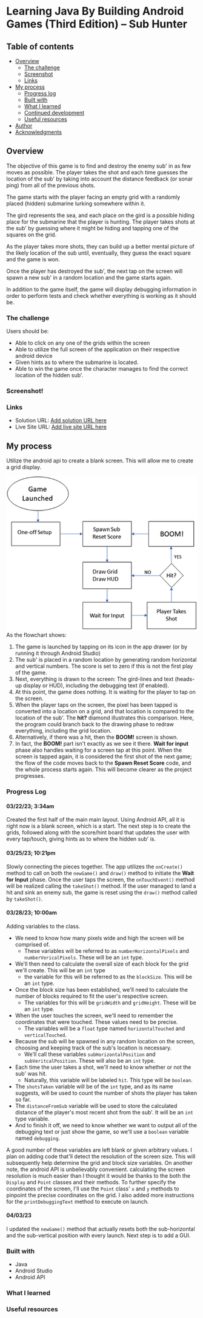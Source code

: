 # Learning Java By Building Android Games (Third Edition) – Sub Hunter

## Table of contents

- [Overview](#overview)
  - [The challenge](#the-challenge)
  - [Screenshot](#screenshot)
  - [Links](#links)
- [My process](#my-process)
  - [Progress log](#progress-log)
  - [Built with](#built-with)
  - [What I learned](#what-i-learned)
  - [Continued development](#continued-development)
  - [Useful resources](#useful-resources)
- [Author](#author)
- [Acknowledgments](#acknowledgments)


## Overview
The objective of this game is to find and destroy the enemy sub' in as few moves as possible. The player takes the shot and each time guesses the location of the sub' by taking into account the distance feedback (or sonar ping) from all of the previous shots. 

The game starts with the player facing an empty grid with a randomly placed (hidden) submarine lurking somewhere within it.                

The gird represents the sea, and each place on the gird is a possible hiding place for the submarine that the player is hunting. The player takes shots at the sub' by guessing where it might be hiding and tapping one of the squares on the grid.                                             
                                                                            
As the player takes more shots, they can build up a better mental picture of the likely location of the sub until, eventually, they guess the exact square and the game is won.                                                 
                                                                            
Once the player has destroyed the sub', the next tap on the screen will spawn a new sub' in a random location and the game starts again.            
                                                                            
In addition to the game itself, the game will display debugging information in order to perform tests and check whether everything is working as it should be.                                                                                                                                             

### The challenge

Users should be:

- Able to click on any one of the grids within the screen
- Able to utilize the full screen of the application on their respective android device
- Given hints as to where the submarine is located.
- Able to win the game once the character manages to find the correct location of the hidden sub'.

### Screenshot!


### Links

- Solution URL: [Add solution URL here](https://your-solution-url.com)
- Live Site URL: [Add live site URL here](https://your-live-site-url.com)

## My process
Utilize the android api to create a blank screen. This will allow me to create a grid display.

![Flowchart of Sub Hunter](images/SubHunter-flowchart.jpg)
As the flowchart shows:

1. The game is launched by tapping on its icon in the app drawer (or by running it through Android Studio)
2. The sub' is placed in a random location by generating random horizontal and vertical numbers. The score is set to zero if this is not the first play of the game.
3. Next, everything is drawn to the screen: The gird-lines and text (heads-up display or HUD), including the debugging text (if enabled).
4. At this point, the game does nothing. It is waiting for the player to tap on the screen.
5. When the player taps on the screen, the pixel has been tapped is converted into a location on a grid, and that location is compared to the location of the sub'. The <b>hit?</b> diamond illustrates this comparison. Here, the program could branch back to the drawing phase to redraw everything, including the grid location.
6. Alternatively, if there was a hit, then the <b>BOOM!</b> screen is shown.
7. In fact, the <b>BOOM!</b> part isn't exactly as we see it there. <b>Wait for input</b> phase also handles waiting for a screen tap at this point. When the screen is tapped again, it is considered the first shot of the next game; the flow of the code moves back to the <b>Spawn Reset Score</b> code, and the whole process starts again. This will become clearer as the project progresses.


### Progress Log

#### 03/22/23; 3:34am
Created the first half of the main main layout. Using Android API, all it is right now is a blank screen, which is a start. The next step is to create the grids, followed along with the score/hint board that updates the user with every tap/touch, giving hints as to where the hidden sub' is.

#### 03/25/23; 10:21pm
Slowly connecting the pieces together. The app utilizes the `onCreate()` method to call on both the `newGame()` and `draw()` method to initiate the <b>Wait for Input</b> phase. Once the user taps the screen, the `onTouchEvent()` method will be realized calling the `takeShot()` method. If the user managed to land a hit and sink an enemy sub, the game is reset using the `draw()` method called by `takeShot()`. 

#### 03/28/23; 10:00am
Adding variables to the class. 
- We need to know how many pixels wide and high the screen will be comprised of.
  - These variables will be referred to as `numberHorizontalPixels` and `numberVericalPixels`. These will be an `int` type.
- We'll then need to calculate the overall size of each block for the grid we'll create. This will be an `int` type
  - the variable for this will be referred to as the `blockSize`. This will be an `int` type.
- Once the block size has been established, we'll need to calculate the number of blocks required to fit the user's respective screen.
  - The variables for this will be `gridWidth` and `gridHeight`. These will be an `int` type.
- When the user touches the screen, we'll need to remember the coordinates that were touched. These values need to be precise.
  - The variables will be a `float` type named `horizontalTouched` and `verticalTouched`.
- Because the sub will be spawned in any random location on the screen, choosing and keeping track of the sub's location is necessary.
  - We'll call these variables `subHorizontalPosition` and `subVeritcalPosition`. These will also be an `int` type.
- Each time the user takes a shot, we'll need to know whether or not the sub' was hit.
  - Naturally, this variable will be labeled `hit`. This type will be `boolean`.
- The `shotsTaken` variable will be of the `int` type, and as its name suggests, will be used to count the number of shots the player has taken so far.
- The `distanceFromSub` variable will be used to store the calculated distance of the player's most recent shot from the sub'. It will be an `int` type variable.
- And to finish it off, we need to know whether we want to output all of the debugging text or just show the game, so we'll use a `boolean` variable named `debugging`.

A good number of these variables are left blank or given arbitrary values. I plan on adding code that'll detect the resolution of the screen size. This will subsequently help determine the grid and block size variables.
On another note, the android API is unbelievably convenient. calculating the screen resolution is much easier than I thought it would be thanks to the both the `Display` and `Point` classes and their methods. To further specify the coordinates of the screen, I'll use the `Point` class' `x` and `y` methods to pinpoint the precise coordinates on the grid.
I also added more instructions for the `printDebuggingText` method to execute on launch. 

#### 04/03/23
I updated the `newGame()` method that actually resets both the sub-horizontal and the sub-vertical position with every launch. Next step is to add a GUI.

### Built with

- Java
- Android Studio
- Android API

### What I learned


### Useful resources
